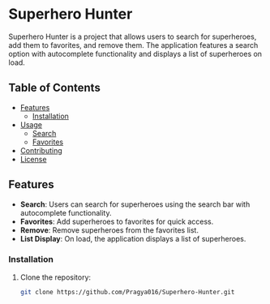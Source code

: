 # Superhero Hunter

Superhero Hunter is a project that allows users to search for superheroes, add them to favorites, and remove them. The application features a search option with autocomplete functionality and displays a list of superheroes on load.

## Table of Contents

- [Features](#features)
  - [Installation](#installation)
- [Usage](#usage)
  - [Search](#search)
  - [Favorites](#favorites)
- [Contributing](#contributing)
- [License](#license)

## Features

- **Search**: Users can search for superheroes using the search bar with autocomplete functionality.
- **Favorites**: Add superheroes to favorites for quick access.
- **Remove**: Remove superheroes from the favorites list.
- **List Display**: On load, the application displays a list of superheroes.


### Installation

1. Clone the repository:

   ```bash
   git clone https://github.com/Pragya016/Superhero-Hunter.git
